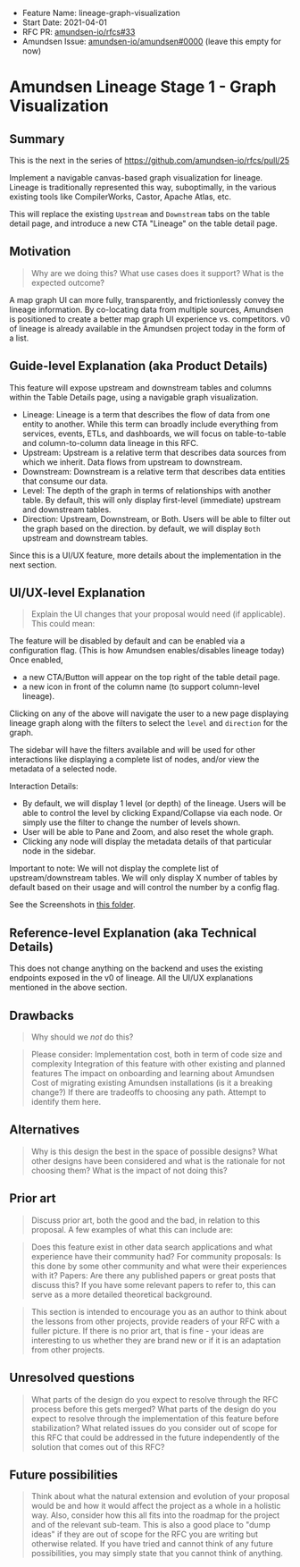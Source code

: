 - Feature Name: lineage-graph-visualization
- Start Date: 2021-04-01
- RFC PR: [amundsen-io/rfcs#33](https://github.com/amundsen-io/rfcs/pull/33)
- Amundsen Issue: [amundsen-io/amundsen#0000](https://github.com/amundsen-io/amundsen/issues/0000) (leave this empty for now)

# Amundsen Lineage Stage 1 - Graph Visualization

## Summary

This is the next in the series of https://github.com/amundsen-io/rfcs/pull/25

Implement a navigable canvas-based graph visualization for lineage. Lineage is traditionally represented this way, suboptimally, in the various existing tools like CompilerWorks, Castor, Apache Atlas, etc.

This will replace the existing `Upstream` and `Downstream` tabs on the table detail page, and introduce a new CTA "Lineage" on the table detail page.

## Motivation

> Why are we doing this? What use cases does it support? What is the expected outcome?

A map graph UI can more fully, transparently, and frictionlessly convey the lineage information. By co-locating data from multiple sources, Amundsen is positioned to create a better map graph UI experience vs. competitors.
v0 of lineage is already available in the Amundsen project today in the form of a list.

## Guide-level Explanation (aka Product Details)

This feature will expose upstream and downstream tables and columns within the Table Details page, using a navigable graph visualization.

- Lineage: Lineage is a term that describes the flow of data from one entity to another. While this term can broadly include everything from services, events, ETLs, and dashboards, we will focus on table-to-table and column-to-column data lineage in this RFC.
- Upstream: Upstream is a relative term that describes data sources from which we inherit. Data flows from upstream to downstream.
- Downstream: Downstream is a relative term that describes data entities that consume our data.
- Level: The depth of the graph in terms of relationships with another table. By default, this will only display first-level (immediate) upstream and downstream tables.
- Direction: Upstream, Downstream, or Both. Users will be able to filter out the graph based on the direction. by default, we will display `Both` upstream and downstream tables.

Since this is a UI/UX feature, more details about the implementation in the next section.

## UI/UX-level Explanation

> Explain the UI changes that your proposal would need (if applicable). This could mean:

The feature will be disabled by default and can be enabled via a configuration flag. (This is how Amundsen enables/disables lineage today)
Once enabled,

- a new CTA/Button will appear on the top right of the table detail page.
- a new icon in front of the column name (to support column-level lineage).

Clicking on any of the above will navigate the user to a new page displaying lineage graph along with the filters to select the `level` and `direction` for the graph.

The sidebar will have the filters available and will be used for other interactions like displaying a complete list of nodes, and/or view the metadata of a selected node.

Interaction Details:

- By default, we will display 1 level (or depth) of the lineage. Users will be able to control the level by clicking Expand/Collapse via each node. Or simply use the filter to change the number of levels shown.
- User will be able to Pane and Zoom, and also reset the whole graph.
- Clicking any node will display the metadata details of that particular node in the sidebar.

Important to note: We will not display the complete list of upstream/downstream tables. We will only display X number of tables by default based on their usage and will control the number by a config flag.

See the Screenshots in [this folder](https://github.com/amundsen-io/rfcs/tree/98c240d29d8644a81b4eaf6a1481a126d08b5732/assets/033).

## Reference-level Explanation (aka Technical Details)

This does not change anything on the backend and uses the existing endpoints exposed in the v0 of lineage.
All the UI/UX explanations mentioned in the above section.

## Drawbacks

> Why should we _not_ do this?

> Please consider:
> Implementation cost, both in term of code size and complexity
> Integration of this feature with other existing and planned features
> The impact on onboarding and learning about Amundsen
> Cost of migrating existing Amundsen installations (is it a breaking change?)
> If there are tradeoffs to choosing any path. Attempt to identify them here.

## Alternatives

> Why is this design the best in the space of possible designs?
> What other designs have been considered and what is the rationale for not choosing them?
> What is the impact of not doing this?

## Prior art

> Discuss prior art, both the good and the bad, in relation to this proposal. A few examples of what this can include are:

> Does this feature exist in other data search applications and what experience have their community had?
> For community proposals: Is this done by some other community and what were their experiences with it?
> Papers: Are there any published papers or great posts that discuss this? If you have some relevant papers to refer to, this can serve as a more detailed theoretical background.

> This section is intended to encourage you as an author to think about the lessons from other projects, provide readers of your RFC with a fuller picture. If there is no prior art, that is fine - your ideas are interesting to us whether they are brand new or if it is an adaptation from other projects.

## Unresolved questions

> What parts of the design do you expect to resolve through the RFC process before this gets merged?
> What parts of the design do you expect to resolve through the implementation of this feature before stabilization?
> What related issues do you consider out of scope for this RFC that could be addressed in the future independently of the solution that comes out of this RFC?

## Future possibilities

> Think about what the natural extension and evolution of your proposal would be and how it would affect the project as a whole in a holistic way. Also, consider how this all fits into the roadmap for the project and of the relevant sub-team.
> This is also a good place to "dump ideas" if they are out of scope for the RFC you are writing but otherwise related.
> If you have tried and cannot think of any future possibilities, you may simply state that you cannot think of anything.
